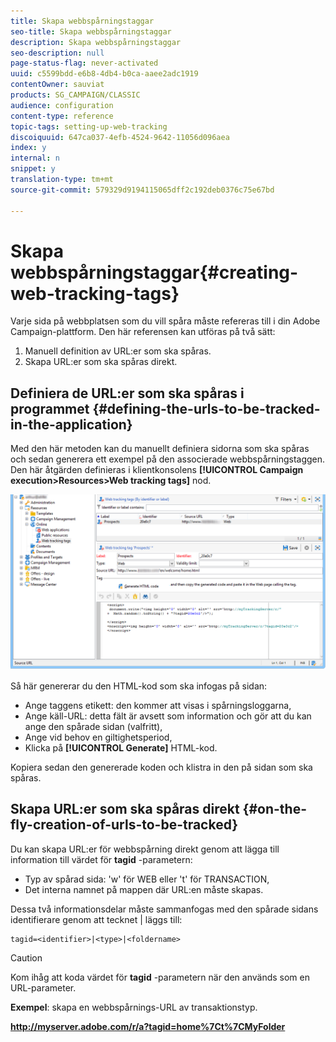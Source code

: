 ```yaml
---
title: Skapa webbspårningstaggar
seo-title: Skapa webbspårningstaggar
description: Skapa webbspårningstaggar
seo-description: null
page-status-flag: never-activated
uuid: c5599bdd-e6b8-4db4-b0ca-aaee2adc1919
contentOwner: sauviat
products: SG_CAMPAIGN/CLASSIC
audience: configuration
content-type: reference
topic-tags: setting-up-web-tracking
discoiquuid: 647ca037-4efb-4524-9642-11056d096aea
index: y
internal: n
snippet: y
translation-type: tm+mt
source-git-commit: 579329d9194115065dff2c192deb0376c75e67bd

---
```



# Skapa webbspårningstaggar{#creating-web-tracking-tags}

Varje sida på webbplatsen som du vill spåra måste refereras till i din Adobe Campaign-plattform. Den här referensen kan utföras på två sätt:

1. Manuell definition av URL:er som ska spåras.
1. Skapa URL:er som ska spåras direkt.

## Definiera de URL:er som ska spåras i programmet {#defining-the-urls-to-be-tracked-in-the-application}

Med den här metoden kan du manuellt definiera sidorna som ska spåras och sedan generera ett exempel på den associerade webbspårningstaggen. Den här åtgärden definieras i klientkonsolens **[!UICONTROL Campaign execution>Resources>Web tracking tags]** nod.

![](assets/d_ncs_integration_webtracking_screen.png)

Så här genererar du den HTML-kod som ska infogas på sidan:

* Ange taggens etikett: den kommer att visas i spårningsloggarna,
* Ange käll-URL: detta fält är avsett som information och gör att du kan ange den spårade sidan (valfritt),
* Ange vid behov en giltighetsperiod,
* Klicka på **[!UICONTROL Generate]** HTML-kod.

Kopiera sedan den genererade koden och klistra in den på sidan som ska spåras.

## Skapa URL:er som ska spåras direkt {#on-the-fly-creation-of-urls-to-be-tracked}

Du kan skapa URL:er för webbspårning direkt genom att lägga till information till värdet för **tagid** -parametern:

* Typ av spårad sida: &#39;w&#39; för WEB eller &#39;t&#39; för TRANSACTION,
* Det interna namnet på mappen där URL:en måste skapas.

Dessa två informationsdelar måste sammanfogas med den spårade sidans identifierare genom att tecknet | läggs till:

```
tagid=<identifier>|<type>|<foldername>
```

>[!CAUTION]
>
>Kom ihåg att koda värdet för **tagid** -parametern när den används som en URL-parameter.

**Exempel**: skapa en webbspårnings-URL av transaktionstyp.

**http://myserver.adobe.com/r/a?tagid=home%7Ct%7CMyFolder**
